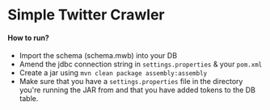 # Simple Twitter Crawler

#### How to run?
* Import the schema (schema.mwb) into your DB
* Amend the jdbc connection string in ```settings.properties``` & your ```pom.xml```
* Create a jar using ```mvn clean package assembly:assembly```
* Make sure that you have a ```settings.properties``` file in the directory you're running the JAR from and that you have added tokens to the DB table.


<!---
#### Author
Andreas Osowski <contact@tangible-it.de>
-->
